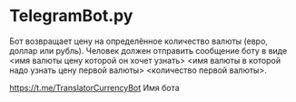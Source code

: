 # TelegramBot.py
Бот возвращает цену на определённое количество валюты (евро, доллар или рубль).
Человек должен отправить сообщение боту в виде <имя валюты цену которой он хочет узнать> <имя валюты в которой надо узнать цену первой валюты> <количество первой валюты>.

https://t.me/TranslatorCurrencyBot  Имя бота
